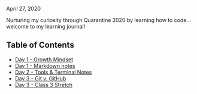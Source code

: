 April 27, 2020

Nurturing my curiosity through Quarantine 2020 by learning how to code... welcome to my learning journal!

## Table of Contents
- [Day 1 - Growth Mindset](growth-mindset.md)
- [Day 1 - Markdown notes](markdown-notes.md)
- [Day 2 - Tools & Terminal Notes](tools-terminal.md)
- [Day 3 - Git v. GitHub](git-github.md)
- [Day 3 - Class 3 Stretch](lab03-stretch.md)

